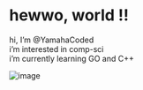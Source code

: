 # hewwo, world !!

hi, I’m @YamahaCoded  
i’m interested in comp-sci  
i’m currently learning GO and C++  

![image](https://imgur.com/CzGWxDK.gif)



<!---
YamahaCoded/YamahaCoded is a ✨ special ✨ repository because its `README.md` (this file) appears on your GitHub profile.
You can click the Preview link to take a look at your changes.
--->
